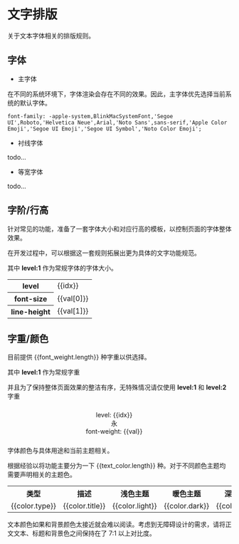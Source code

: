# 文字排版

关于文本字体相关的排版规则。


<script setup>
const font_level = [
    [12,20],
    [14,22],
    [16,24],
    [20,28],
    [24,32],
    [30,38],
    [38,46],
    [46,54],
    [56,64],
    [68,76],
]

const font_weight = [
    200,
    400,
    600,
    800
]

const text_color = [
    { title:'标题字体', type:'title', light:'#000000E0', dark: '#FFFFFFD9',warm:'#645435'},
    { title:'常规文本', type:'normal', light:'#000000E0', dark: '#FFFFFFD9',warm:'#645435'},
    { title:'次级文本', type:'secondary', light:'#000000A6', dark: '#FFFFFFA6',warm:'#7d6228'},
    { title:'禁用字体', type:'disabled', light:'#00000040', dark: '#FFFFFF40',warm:'#beb478'},
    { title:'一级边框', type:'border', light:'#D9D9D9FF', dark: '#424242FF',warm:'#c8be96'},
    { title:'分割线',   type:'divide', light:'#0505050F', dark: '#FDFDFD1F',warm:'#ddd6c1'},
    { title:'布局背景', type:'background', light:'#F5F5F5FF', dark: '#000000FF',warm:'#eee8d5'},
]

</script>

## 字体

- 主字体

在不同的系统环境下，字体渲染会存在不同的效果。因此，主字体优先选择当前系统的默认字体。

```
font-family: -apple-system,BlinkMacSystemFont,'Segoe UI',Roboto,'Helvetica Neue',Arial,'Noto Sans',sans-serif,'Apple Color Emoji','Segoe UI Emoji','Segoe UI Symbol','Noto Color Emoji';
```


- 衬线字体

todo...

- 等宽字体

todo...


## 字阶/行高

针对常见的功能，准备了一套字体大小和对应行高的模板，以控制页面的字体整体效果。

在开发过程中，可以根据这一套规则拓展出更为具体的文字功能规范。

其中 **level:1** 作为常规字体的字体大小。

<table>
<tr>
    <th>level</th>
    <td v-for="(_,idx) in font_level" :key="`fl_${idx}`">{{idx}}</td>
</tr>
<tr>
    <th>font-size</th>
    <td v-for="(val,idx) in font_level" :key="`fs_${idx}`">{{val[0]}}</td>
</tr>
<tr>
    <th>line-height</th>
    <td v-for="(val,idx) in font_level" :key="`lh_${idx}`">{{val[1]}}</td>
</tr>


</table>

## 字重/颜色

目前提供 <span>{{font_weight.length}}</span> 种字重以供选择。

其中 **level:1** 作为常规字重

并且为了保持整体页面效果的整洁有序，无特殊情况请仅使用 **level:1**  和 **level:2** 字重

<div style="display:flex;align-items: center;justify-content: space-around;margin: 24px 0;">
    <div 
        v-for="(val,idx) in font_weight"
        :key="`fw_${idx}`"
        style="display: flex;flex-direction: column;align-items: center;margin-right:24px"
    >
        <div>level: {{idx}}</div>
        <div :style="{
            'font-size':'68px',
            'line-height': '76px',
            'font-weight': val,
            'padding':'8px 0'
        }">永</div>
        <div>font-weight: {{val}}</div>
    </div>
</div>

字体颜色与具体用途和当前主题相关。

根据经验以将功能主要分为一下 <span>{{text_color.length}}</span> 种。对于不同颜色主题均需要声明相关的主题色。


<table>
    <tr>
        <th>类型</th>
        <th>描述</th>
        <th> 浅色主题 </th>
        <th> 暖色主题 </th>
        <th> 深色主题 </th>
    </tr>
    <tr 
        v-for="(color,idx) in text_color"
        :key="`tc_${idx}`"
    >
        <td>{{color.type}}</td>
        <td>{{color.title}}</td>
        <td :style="{
            'background':'#fff'
        }"> <span :style="{
            height: '16px', 
            width: '16px',
            display: 'inline-block',
            background: color.light,
            border:'1px solid #333',
            'vertical-align': '-3px',
            'margin-right': '4px',
        }"></span> {{color.light}}</td>
        <td :style="{
            'background':'#fdf6e3',
            'color':'#7d6228'
        }"><span :style="{
            height: '16px', 
            width: '16px',
            display: 'inline-block',
            background: color.warm,
            border:'1px solid #333',
            'vertical-align': '-3px',
            'margin-right': '4px',
        }"></span> {{color.dark}}</td>
        <td :style="{
            'background':'#000',
            'color':'#fff'
        }"><span :style="{
            height: '16px', 
            width: '16px',
            display: 'inline-block',
            background: color.dark,
            border:'1px solid #fff',
            'vertical-align': '-3px',
            'margin-right': '4px',
        }"></span> {{color.dark}}</td>
    </tr>
</table>

文本颜色如果和背景颜色太接近就会难以阅读。考虑到无障碍设计的需求，请将正文文本、标题和背景色之间保持在了 7:1 以上对比度。